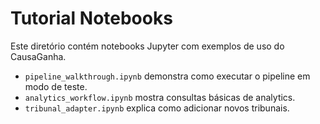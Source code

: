 # Tutorial Notebooks

Este diretório contém notebooks Jupyter com exemplos de uso do CausaGanha.

- `pipeline_walkthrough.ipynb` demonstra como executar o pipeline em modo de teste.
- `analytics_workflow.ipynb` mostra consultas básicas de analytics.
- `tribunal_adapter.ipynb` explica como adicionar novos tribunais.
